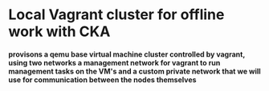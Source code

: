 # Local Vagrant cluster for offline work with CKA

#### provisons a qemu base virtual machine cluster controlled by vagrant, using two networks a management network for vagrant to run management tasks on the VM's and a custom private network that we will use for communication between the nodes themselves

